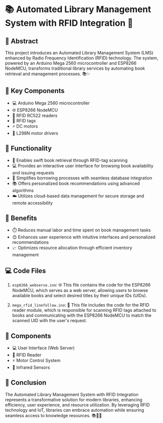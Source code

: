 # 📚 Automated Library Management System with RFID Integration 📖

## 🌟 Abstract

This project introduces an Automated Library Management System (LMS) enhanced by Radio Frequency Identification (RFID) technology. The system, powered by an Arduino Mega 2560 microcontroller and ESP8266 NodeMCU, transforms traditional library services by automating book retrieval and management processes. 📚✨

## 🔑 Key Components

- 💻 Arduino Mega 2560 microcontroller
- 🌐 ESP8266 NodeMCU
- 🔎 RFID RC522 readers
- 📌 RFID tags
- ⚡ DC motors
- 🔩 L298N motor drivers

## 🚀 Functionality

- 📖 Enables swift book retrieval through RFID-tag scanning
- 💻 Provides an interactive user interface for browsing book availability and issuing requests
- 🔄 Simplifies borrowing processes with seamless database integration
- 📚 Offers personalized book recommendations using advanced algorithms
- ☁️ Utilizes cloud-based data management for secure storage and remote accessibility

## 🌟 Benefits

- ⏱️ Reduces manual labor and time spent on book management tasks
- 😊 Enhances user experience with intuitive interfaces and personalized recommendations
- 📈 Optimizes resource allocation through efficient inventory management

## 💻 Code Files

1. `esp8266_webserve.ino`: 🌐 This file contains the code for the ESP8266 NodeMCU, which serves as a web server, allowing users to browse available books and select desired titles by their unique IDs (UIDs).

2. `mega_rfid_linefollow.ino`: 🔎 This file includes the code for the RFID reader module, which is responsible for scanning RFID tags attached to books and communicating with the ESP8266 NodeMCU to match the scanned UID with the user's request.

## 🧩 Components

- 💻 User Interface (Web Server)
- 🔎 RFID Reader
- ⚡ Motor Control System
- 👀 Infrared Sensors

## 🎉 Conclusion

The Automated Library Management System with RFID Integration represents a transformative solution for modern libraries, enhancing efficiency, user experience, and resource utilization. By leveraging RFID technology and IoT, libraries can embrace automation while ensuring seamless access to knowledge resources. 📚🔭✨
